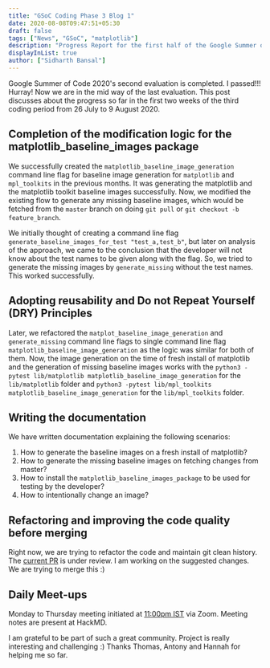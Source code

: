```yaml
---
title: "GSoC Coding Phase 3 Blog 1"
date: 2020-08-08T09:47:51+05:30
draft: false
tags: ["News", "GSoC", "matplotlib"]
description: "Progress Report for the first half of the Google Summer of Code 2020 Phase 3 for the Baseline Images Problem"
displayInList: true
author: ["Sidharth Bansal"]
---
```


Google Summer of Code 2020's second evaluation is completed. I passed!!! Hurray! Now we are in the mid way of the last evaluation. This post discusses about the progress so far in the first two weeks of the third coding period from 26 July to 9 August 2020.

## Completion of the modification logic for the matplotlib_baseline_images package

We successfully created the `matplotlib_baseline_image_generation` command line flag for baseline image generation for `matplotlib` and `mpl_toolkits` in the previous months. It was generating the matplotlib and the matplotlib toolkit baseline images successfully. Now, we modified the existing flow to generate any missing baseline images, which would be fetched from the `master` branch on doing `git pull` or `git checkout -b feature_branch`. 

We initially thought of creating a command line flag `generate_baseline_images_for_test "test_a,test_b"`, but later on analysis of the approach, we came to the conclusion that the developer will not know about the test names to be given along with the flag. So, we tried to generate the missing images by `generate_missing` without the test names. This worked successfully. 

## Adopting reusability and Do not Repeat Yourself (DRY) Principles

Later, we refactored the `matplot_baseline_image_generation` and `generate_missing` command line flags to single command line flag `matplotlib_baseline_image_generation` as the logic was similar for both of them. Now, the image generation on the time of fresh install of matplotlib and the generation of missing baseline images works with the `python3 -pytest lib/matplotlib matplotlib_baseline_image_generation` for the `lib/matplotlib` folder and `python3 -pytest lib/mpl_toolkits matplotlib_baseline_image_generation` for the `lib/mpl_toolkits` folder.

## Writing the documentation

We have written documentation explaining the following scenarios:
1. How to generate the baseline images on a fresh install of matplotlib?
2. How to generate the missing baseline images on fetching changes from master?
3. How to install the `matplotlib_baseline_images_package` to be used for testing by the developer? 
4. How to intentionally change an image?

## Refactoring and improving the code quality before merging

Right now, we are trying to refactor the code and maintain git clean history. The [current PR](https://github.com/matplotlib/matplotlib/pull/17793) is under review. I am working on the suggested changes. We are trying to merge this :)

## Daily Meet-ups

Monday to Thursday meeting initiated at [11:00pm IST](https://everytimezone.com/) via Zoom. Meeting notes are present at HackMD.

I am grateful to be part of such a great community. Project is really interesting and challenging :) Thanks Thomas, Antony and Hannah for helping me so far.  
  
